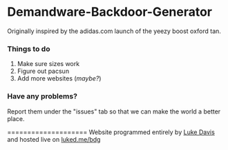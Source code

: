 # Demandware-Backdoor-Generator
Originally inspired by the adidas.com launch of the yeezy boost oxford tan.

### Things to do
1. Make sure sizes work
2. Figure out pacsun
3. Add more websites (_maybe?_) 

### Have any problems?
Report them under the "issues" tab so that we can make the world a better place.

====================
Website programmed entirely by [Luke Davis](http://luked.me/ "Luke Davis") and hosted live on [luked.me/bdg](http://luked.me/bdg "luked.me/bdg")
